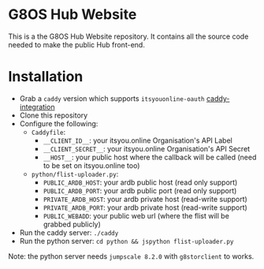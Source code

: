 # G8OS Hub Website
This is a the G8OS Hub Website repository. It contains all the source code needed to make the public Hub front-end.

# Installation
- Grab a `caddy` version which supports `itsyouonline-oauth` [caddy-integration](https://github.com/itsyouonline/caddy-integration)
- Clone this repository
- Configure the following:
  - `Caddyfile`:
    - `__CLIENT_ID__`: your itsyou.online Organisation's API Label
    - `__CLIENT_SECRET__`: your itsyou.online Organisation's API Secret
    - `__HOST__`: your public host where the callback will be called (need to be set on itsyou.online too)
  - `python/flist-uploader.py`:
    - `PUBLIC_ARDB_HOST`: your ardb public host (read only support)
    - `PUBLIC_ARDB_PORT`: your ardb public port (read only support)
    - `PRIVATE_ARDB_HOST`: your ardb private host (read-write support)
    - `PRIVATE_ARDB_PORT`: your ardb private host (read-write support)
    - `PUBLIC_WEBADD`: your public web url (where the flist will be grabbed publicly)
- Run the caddy server: `./caddy`
- Run the python server: `cd python && jspython flist-uploader.py`

Note: the python server needs `jumpscale 8.2.0` with `g8storclient` to works.

